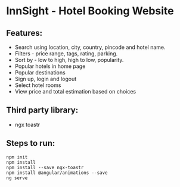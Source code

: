 # InnSight - Hotel Booking Website
## Features: 
- Search using location, city, country, pincode and hotel name.
- Filters - price range, tags, rating, parking.
- Sort by - low to high, high to low, popularity.
- Popular hotels in home page
- Popular destinations
- Sign up, login and logout
- Select hotel rooms
- View price and total estimation based on choices

## Third party library:
- ngx toastr

## Steps to run:
```
npm init
npm install
npm install --save ngx-toastr
npm install @angular/animations --save
ng serve
```
